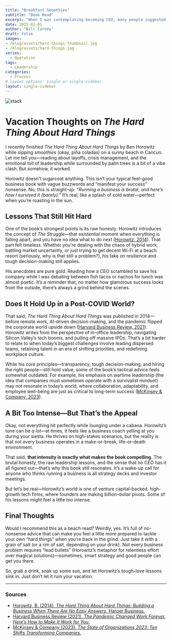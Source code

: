 ```yaml
---
title: "Breakfast Smoothies"
subtitle: "Book Read"
excerpt: "When I was contemplating becoming CEO, many people suggested I read this “old” book. So there I was, lounging under the Cancun sun with a breakfast smoothie (fine, a piña colada) in hand, when Ben Horowitz’s words hit me like an unexpected wave: “There are no silver bullets for this, only a lot of lead bullets. Leadership, I realized, isn’t about waiting for the perfect solution to appear—it’s about persistence, grit, and making tough calls, whether in the boardroom or at a street-side taqueria deciding between tacos and ceviche."
date: 2025-02-01
author: "Bill Carney"
draft: false
images:
- /blog/assets/hard-things-thumbnail.jpg
- /blog/assets/hard-things.jpg
series:
  - Operation
tags:
  - Leadership
categories:
  - Process
# layout options: single or single-sidebar
layout: single-sidebar
---
```


![stack](/blog/assets/hard-things.jpg)

# Vacation Thoughts on *The Hard Thing About Hard Things*

I recently finished *The Hard Thing About Hard Things* by Ben Horowitz while sipping *smoothies* (okay, piña coladas) on a sunny beach in Cancun. Let me tell you—reading about layoffs, crisis management, and the emotional toll of leadership while surrounded by palm trees is a bit of a vibe clash. But somehow, it worked.  

Horowitz doesn’t sugarcoat anything. This isn’t your typical feel-good business book with vague buzzwords and “manifest your success” nonsense. No, this is straight-up: *“Running a business is brutal, and here’s how I survived it (barely).”* It’s real, like a splash of cold water—perfect when you’re roasting in the sun.  

## Lessons That Still Hit Hard  

One of the book’s strongest points is its raw honesty. Horowitz introduces the concept of *The Struggle*—that existential moment when everything is falling apart, and you have no idea what to do next ([Horowitz, 2014](https://www.harpercollins.com/products/the-hard-thing-about-hard-things-ben-horowitz?variant=40995787419682)). That part felt timeless. Whether you're dealing with the chaos of hybrid work, battling market uncertainty, or just trying to get decent Wi-Fi at a beach resort (seriously, why is that still a problem?), his take on resilience and tough decision-making still applies.  

His anecdotes are pure gold. Reading how a CEO scrambled to save his company while I was debating between fish tacos or nachos for lunch was almost poetic. It’s a reminder that, no matter how glamorous success looks from the outside, there’s always a grind behind the scenes.  

## Does It Hold Up in a Post-COVID World?  

That said, *The Hard Thing About Hard Things* was published in 2014—before remote work, AI-driven decision-making, and the pandemic flipped the corporate world upside down ([Harvard Business Review, 2021](https://hbr.org/2021/07/the-pandemic-changed-work-forever-heres-how-to-make-it-work-for-you)). Horowitz writes from the perspective of in-office leadership, navigating Silicon Valley’s tech booms, and pulling off massive IPOs. That’s a bit harder to relate to when today’s biggest challenges involve leading dispersed teams, retaining talent in an era of shifting priorities, and redefining workplace culture.  

While his core principles—transparency, tough decision-making, and hiring the right people—still hold value, some of the book’s tactical advice feels somewhat outdated. For example, his emphasis on wartime leadership (the idea that companies must sometimes operate with a survivalist mindset) may not resonate in today’s world, where collaboration, adaptability, and employee well-being are just as critical to long-term success ([McKinsey & Company, 2023](https://www.mckinsey.com/capabilities/people-and-organizational-performance/our-insights/the-state-of-organizations-2023-ten-shifts-transforming-companies)).  

## A Bit Too Intense—But That’s the Appeal  

Okay, not everything hit perfectly while lounging under a cabana. Horowitz’s tone can be *a lot*—at times, it feels like a business coach yelling at you during your siesta. He thrives on high-stakes scenarios, but the reality is that not every business operates in a make-or-break, life-or-death environment.  

That said, **that intensity is exactly what makes the book compelling**. The brutal honesty, the raw leadership lessons, and the sense that no CEO has it all figured out—that’s why this book still resonates. It’s a wake-up call for anyone who thinks running a business is all strategy decks and investor meetings.  

But let’s be real—Horowitz’s world is one of venture capital-backed, high-growth tech firms, where founders are making billion-dollar pivots. Some of his lessons might feel a little *too* intense.  

## Final Thoughts  

Would I recommend this as a beach read? Weirdly, yes. It’s full of no-nonsense advice that can make you feel a little more prepared to tackle your own “hard things” when you’re back in the grind. Just take it with a grain of salt (or a rim of salt, depending on your drink). Not every business problem requires “lead bullets” (Horowitz’s metaphor for relentless effort over magical solutions)—sometimes, smart strategy and good people can get you there.  

So, grab a drink, soak up some sun, and let Horowitz’s tough-love lessons sink in. Just don’t let it ruin your vacation.  

---

### Sources  

- [Horowitz, B. (2014). *The Hard Thing About Hard Things: Building a Business When There Are No Easy Answers.* Harper Business.](https://www.harpercollins.com/products/the-hard-thing-about-hard-things-ben-horowitz?variant=40995787419682)  
- [Harvard Business Review (2021). *The Pandemic Changed Work Forever. Here’s How to Make It Work for You.*](https://hbr.org/2021/07/the-pandemic-changed-work-forever-heres-how-to-make-it-work-for-you)  
- [McKinsey & Company (2023). *The State of Organizations 2023: Ten Shifts Transforming Companies.*](https://www.mckinsey.com/capabilities/people-and-organizational-performance/our-insights/the-state-of-organizations-2023-ten-shifts-transforming-companies)  